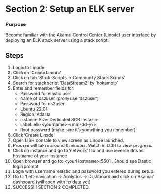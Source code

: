 # Section 2: Setup an ELK server

### Purpose

Become familiar with the Akamai Control Center (Linode) user interface by deploying an ELK stack server using a stack script.

## Steps

1. Login to Linode.
2. Click on ‘Create Linode’
3. Click on tab ‘Stack-Scripts -> Community Stack Scripts’
4. Search for stack script ‘DataStream2’ by ‘hokamoto’
5. Enter and remember fields for:
   - Password for elastic user
   - Name of ds2user (prolly use ‘ds2user’)
   - Password for ds2user
   - Ubuntu 22.04
   - Region: Atlanta
   - Instance Size: Dedicated 8GB Instance
   - Label: elk-\<yourname>-\<mm-dd-yy>
   - Root password (make sure it’s something you remember)
6. Click ‘Create Linode’
7. Open LISH console to view screen as Linode launched.
8. Process will takes around 8 minutes. Watch in LISH to view progress.
9. Click on instance and go to ‘network’ tab and use reverse dns as hostname of your instance
10. Open browser and go to: \<yourHostname>:5601 . Should see Elastic login prompt
11. Login with username ‘elastic’ and password you entered during setup.
12. Go to ‘Left-navigation -> Analytics -> Dashboard and click on ‘Akamai’ dashboard (will open with no data yet)
13. SUCCESS!!! SECTION 2 COMPLETED.
